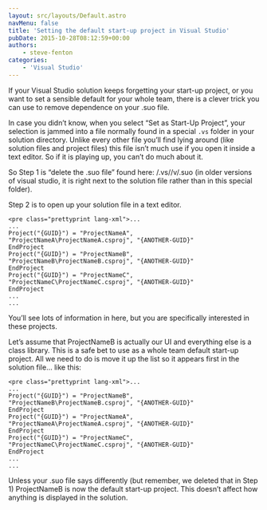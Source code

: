 ```yaml
---
layout: src/layouts/Default.astro
navMenu: false
title: 'Setting the default start-up project in Visual Studio'
pubDate: 2015-10-28T08:12:59+00:00
authors:
    - steve-fenton
categories:
    - 'Visual Studio'
---
```


If your Visual Studio solution keeps forgetting your start-up project, or you want to set a sensible default for your whole team, there is a clever trick you can use to remove dependence on your .suo file.

In case you didn’t know, when you select “Set as Start-Up Project”, your selection is jammed into a file normally found in a special `.vs` folder in your solution directory. Unlike every other file you’ll find lying around (like solution files and project files) this file isn’t much use if you open it inside a text editor. So if it is playing up, you can’t do much about it.

So Step 1 is “delete the .suo file” found here: <solution directory="">/.vs/<solution name="">/v<n>/.suo (in older versions of visual studio, it is right next to the solution file rather than in this special folder).</n></solution></solution>

Step 2 is to open up your solution file in a text editor.

```
<pre class="prettyprint lang-xml">...
...
Project("{GUID}") = "ProjectNameA", "ProjectNameA\ProjectNameA.csproj", "{ANOTHER-GUID}"
EndProject
Project("{GUID}") = "ProjectNameB", "ProjectNameB\ProjectNameB.csproj", "{ANOTHER-GUID}"
EndProject
Project("{GUID}") = "ProjectNameC", "ProjectNameC\ProjectNameC.csproj", "{ANOTHER-GUID}"
EndProject
...
...
```
You’ll see lots of information in here, but you are specifically interested in these projects.

Let’s assume that ProjectNameB is actually our UI and everything else is a class library. This is a safe bet to use as a whole team default start-up project. All we need to do is move it up the list so it appears first in the solution file… like this:

```
<pre class="prettyprint lang-xml">...
...
Project("{GUID}") = "ProjectNameB", "ProjectNameB\ProjectNameB.csproj", "{ANOTHER-GUID}"
EndProject
Project("{GUID}") = "ProjectNameA", "ProjectNameA\ProjectNameA.csproj", "{ANOTHER-GUID}"
EndProject
Project("{GUID}") = "ProjectNameC", "ProjectNameC\ProjectNameC.csproj", "{ANOTHER-GUID}"
EndProject
...
...
```
Unless your .suo file says differently (but remember, we deleted that in Step 1) ProjectNameB is now the default start-up project. This doesn’t affect how anything is displayed in the solution.